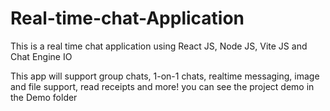 # Real-time-chat-Application
This is a real time chat application using React JS, Node JS, Vite JS and Chat Engine IO

This app will support group chats, 1-on-1 chats, realtime messaging, image and file support, read receipts and more!
you can see the project demo in the Demo folder
